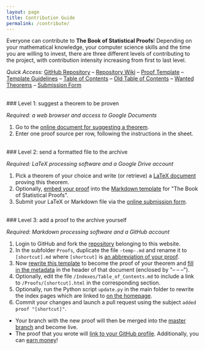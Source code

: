 ```yaml
---
layout: page
title: Contribution Guide
permalink: /contribute/
---
```



Everyone can contribute to **The Book of Statistical Proofs**! Depending on your mathematical knowledge, your computer science skills and the time you are willing to invest, there are three different levels of contributing to the project, with contribution intensity increasing from first to last level.

*Quick Access:* [GitHub Repository](https://github.com/StatProofBook/StatProofBook.github.io) – [Repository Wiki](https://github.com/StatProofBook/StatProofBook.github.io/wiki) – [Proof Template](https://raw.githubusercontent.com/StatProofBook/StatProofBook.github.io/master/Proofs/-temp-.md) – [Template Guidelines](https://github.com/StatProofBook/StatProofBook.github.io/wiki/Template-File) – [Table of Contents](/Indexes/Table_of_Contents.md) – [Old Table of Contents](https://github.com/JoramSoch/TBSP/blob/master/Contents.pdf) – [Wanted Theorems](https://docs.google.com/spreadsheets/d/1MIqVvAgcQL72HCPZ9KDaCZXZRVxBhkrEiLX1Dr7p4Kg/edit?usp=sharing) – [Submission Form](https://docs.google.com/forms/d/e/1FAIpQLSdxak_oUsAMws6Xjs7wGNNPdxLwO8Qez0IdZRvLoTuiycibpg/viewform?usp=sf_link)


<br>
### Level 1: suggest a theorem to be proven

*Required: a web browser and access to Google Documents*

1. Go to the [online document for suggesting a theorem](https://docs.google.com/spreadsheets/d/1MIqVvAgcQL72HCPZ9KDaCZXZRVxBhkrEiLX1Dr7p4Kg/edit?usp=sharing).
2. Enter one proof source per row, following the instructions in the sheet.

<br>
### Level 2: send a formatted file to the archive

*Required: LaTeX processing software and a Google Drive account*

1. Pick a theorem of your choice and write (or retrieve) a [LaTeX document](https://en.wikipedia.org/wiki/LaTeX) proving this theorem.
2. Optionally, [embed your proof](https://github.com/StatProofBook/StatProofBook.github.io/wiki/Template-File) into the [Markdown template](https://raw.githubusercontent.com/StatProofBook/StatProofBook.github.io/master/Proofs/-temp-.md) for "The Book of Statistical Proofs".
3. Submit your LaTeX or Markdown file via the [online submission form](https://docs.google.com/forms/d/e/1FAIpQLSdxak_oUsAMws6Xjs7wGNNPdxLwO8Qez0IdZRvLoTuiycibpg/viewform?usp=sf_link).

<br>
### Level 3: add a proof to the archive yourself

*Required: Markdown processing software and a GitHub account*

1. Login to GitHub and fork the [repository](https://github.com/StatProofBook/StatProofBook.github.io) belonging to this website.
2. In the subfolder `Proofs`, duplicate the file `-temp-.md` and rename it to `[shortcut].md` where `[shortcut]` is [an abbreviation of your proof](https://github.com/StatProofBook/StatProofBook.github.io/wiki/Naming-Conventions).
3. Now [rewrite this template](https://github.com/StatProofBook/StatProofBook.github.io/wiki/Template-File) to become the proof of your theorem and [fill in the metadata](https://github.com/StatProofBook/StatProofBook.github.io/wiki/Metadata-Fields) in the header of that document (enclosed by "– – –").
4. Optionally, edit the file `/Indexes/Table_of_Contents.md` to include a link to `/Proofs/[shortcut].html` in the corresponding section.
5. Optionally, run the Python script `update.py` in the main folder to rewrite the index pages which are linked to [on the homepage](/).
6. Commit your changes and launch a pull request using the subject `added proof "[shortcut]"`.

* Your branch with the new proof will then be merged into the [master branch](https://github.com/StatProofBook/StatProofBook.github.io) and become live.
* The proof that you wrote will [link to your GitHub profile](/credits/). Additionally, you can [earn money](/credits/)!